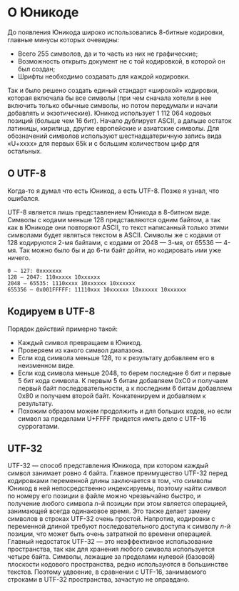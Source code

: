 # О Юникоде

До появления Юникода широко использовались 8-битные кодировки, главные минусы которых очевидны:

- Всего 255 символов, да и то часть из них не графические;
- Возможность открыть документ не с той кодировкой, в которой он был создан;
- Шрифты необходимо создавать для каждой кодировки.

Так и было решено создать единый стандарт «широкой» кодировки, которая включала бы все символы (при чем сначала хотели в нее включить только обычные символы, но потом передумали и начали добавлять и экзотические). Юникод использует 1 112 064 кодовых позиций (больше чем 16 бит). Начало дублирует ASCII, а дальше остаток латиницы, кирилица, другие европейские и азиатские символы. Для обозначений символов используют шестнадцатеричную запись вида «U+xxxx» для первых 65k и с большим количеством цифр для остальных.

## О UTF-8

Когда-то я думал что есть Юникод, а есть UTF-8. Позже я узнал, что ошибался.

UTF-8 является лишь представлением Юникода в 8-битном виде. Символы с кодами меньше 128 представляются одним байтом, а так как в Юникоде они повторяют ASCII, то текст написанный только этими символами будет являться текстом в ASCII. Символы же с кодами от 128 кодируются 2-мя байтами, с кодами от 2048 — 3-мя, от 65536 — 4-мя. Так можно было бы и до 6-ти байт дойти, но кодировать ими уже ничего.

```
0 — 127: 0xxxxxxx
128 — 2047: 110xxxxx 10xxxxxx
2048 — 65535: 1110xxxx 10xxxxxx 10xxxxxx
655356 — 0x001FFFFF: 11110xxx 10xxxxxx 10xxxxxx 10xxxxxx
```



## Кодируем в UTF-8

Порядок действий примерно такой:

- Каждый символ превращаем в Юникод.
- Проверяем из какого символ диапазона.
- Если код символа меньше 128, то к результату добавляем его в неизменном виде.
- Если код символа меньше 2048, то берем последние 6 бит и первые 5 бит кода символа. К первым 5 битам добавляем 0xC0 и получаем первый байт последовательности, а к последним 6 битам добавляем 0x80 и получаем второй байт. Конкатенируем и добавляем к результату.
- Похожим образом можем продолжить и для больших кодов, но если символ за пределами U+FFFF придется иметь дело с UTF-16 суррогатами.

## UTF-32

UTF-32 — способ представления Юникода, при котором каждый символ занимает ровно 4 байта. Главное преимущество UTF-32 перед кодировками переменной длины заключается в том, что символы Юникод в ней непосредственно индексируемы, поэтому найти символ по номеру его позиции в файле можно чрезвычайно быстро, и получение любого символа *n*-й позиции при этом является операцией, занимающей всегда одинаковое время. Это также делает замену символов в строках UTF-32 очень простой. Напротив, кодировки с переменной длиной требуют последовательного доступа к символу *n*-й позиции, что может быть очень затратной по времени операцией. Главный недостаток UTF-32 — это неэффективное использование пространства, так как для хранения любого символа используется четыре байта. Символы, лежащие за пределами нулевой (базовой) плоскости кодового пространства, редко используются в большинстве текстов. Поэтому удвоение, в сравнении с UTF-16, занимаемого строками в UTF-32 пространства, зачастую не оправдано.